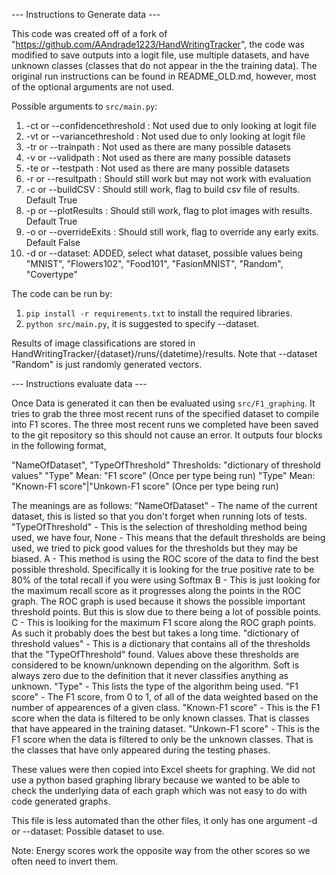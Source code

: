 --- Instructions to Generate data ---

  This code was created off of a fork of "https://github.com/AAndrade1223/HandWritingTracker", the code was modified to save outputs into a logit file, use multiple datasets, and have unknown classes (classes that do not appear in the the training data).
  The original run instructions can be found in README_OLD.md, however, most of the optional arguments are not used. 


  Possible arguments to `src/main.py`:
  1. -ct or --confidencethreshold : Not used due to only looking at logit file
  2. -vt or --variancethreshold : Not used due to only looking at logit file
  3. -tr or --trainpath : Not used as there are many possible datasets
  4. -v  or --validpath : Not used as there are many possible datasets
  5. -te or --testpath : Not used as there are many possible datasets
  6. -r  or --resultpath : Should still work but may not work with evaluation
  7. -c  or --buildCSV : Should still work, flag to build csv file of results. Default True
  8. -p  or --plotResults : Should still work, flag to plot images with results. Default True
  9. -o  or --overrideExits : Should still work, flag to override any early exits. Default False
  10. -d or --dataset: ADDED, select what dataset, possible values being "MNIST", "Flowers102", "Food101", "FasionMNIST", "Random", "Covertype"

  The code can be run by:
  1. `pip install -r requirements.txt` to install the required libraries.
  2. `python src/main.py`, it is suggested to specify --dataset.

Results of image classifications are stored in HandWritingTracker/{dataset}/runs/{datetime}/results. 
Note that --dataset "Random" is just randomly generated vectors.

--- Instructions evaluate data ---

Once Data is generated it can then be evaluated using `src/F1_graphing`. It tries to grab the three most recent runs of the specified dataset to compile into F1 scores. The three most recent runs we completed have been saved to the git repository so this should not cause an error. It outputs four blocks in the following format,

"NameOfDataset", "TypeOfThreshold"
Thresholds: "dictionary of threshold values"
"Type" Mean: "F1 score"   (Once per type being run)
"Type" Mean: "Known-F1 score"\|"Unkown-F1 score"  (Once per type being run)

The meanings are as follows:
  "NameOfDataset" - The name of the current dataset, this is listed so that you don't forget when running lots of tests.
  "TypeOfThreshold" - This is the selection of thresholding method being used, we have four,
      None - This means that the default thresholds are being used, we tried to pick good values for the thresholds but they may be biased.
      A - This method is using the ROC score of the data to find the best possible threshold. Specifically it is looking for the true positive rate to be 80% of the total recall if you were using Softmax
      B - This is just looking for the maximum recall score as it progresses along the points in the ROC graph. The ROC graph is used because it shows the possible important threshold points. But this is slow due to there being a lot of possible points.
      C - This is looiking for the maximum F1 score along the ROC graph points. As such it probably does the best but takes a long time.
  "dictionary of threshold values" - This is a dictionary that contains all of the thresholds that the "TypeOfThreshold" found. Values above these thresholds are considered to be known/unknown depending on the algorithm. Soft is always zero due to the definition that it never classifies anything as unknown.
  "Type" - This lists the type of the algorithm being used. 
  "F1 score" - The F1 score, from 0 to 1, of all of the data weighted based on the number of appearences of a given class.
  "Known-F1 score" - This is the F1 score when the data is filtered to be only known classes. That is classes that have appeared in the training dataset.
  "Unkown-F1 score" - This is the F1 score when the data is filtered to only be the unknown classes. That is the classes that have only appeared during the testing phases.

These values were then copied into Excel sheets for graphing. We did not use a python based graphing library because we wanted to be able to check the underlying data of each graph which was not easy to do with code generated graphs. 


This file is less automated than the other files, it only has one argument
  -d or --dataset: Possible dataset to use.

Note: Energy scores work the opposite way from the other scores so we often need to invert them.